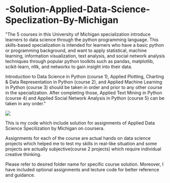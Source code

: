 # -Solution-Applied-Data-Science-Speclization-By-Michigan
"The 5 courses in this University of Michigan specialization introduce learners to data science through the python programming language. This skills-based specialization is intended for learners who have a basic python or programming background, and want to apply statistical, machine learning, information visualization, text analysis, and social network analysis techniques through popular python toolkits such as pandas, matplotlib, scikit-learn, nltk, and networkx to gain insight into their data.

Introduction to Data Science in Python (course 1), Applied Plotting, Charting & Data Representation in Python (course 2), and Applied Machine Learning in Python (course 3) should be taken in order and prior to any other course in the specialization. After completing those, Applied Text Mining in Python (course 4) and Applied Social Network Analysis in Python (course 5) can be taken in any order."


<img src="https://images-na.ssl-images-amazon.com/images/I/91RTM7-jPWL._SX425_.jpg">

This is my code which include solution for assignments of Applied Data Science Specilization by Michigan on coursera.

Assignments for each of the course are actual hands on data science projects which helped me to test my skills in real-like situation and some projects are actually subjective(course 2 projects) which require individual creative thinking.

Please refer to desired folder name for specific course solution. Moreover, I have included optional assignments and lecture code for better reference and guidance.
